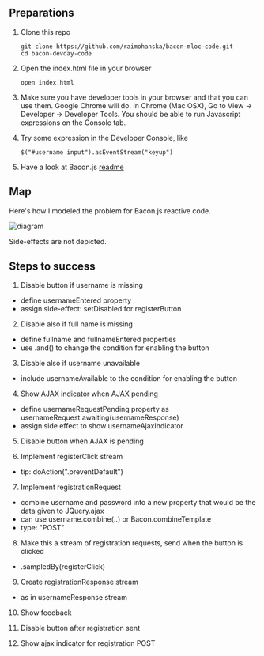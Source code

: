 ## Preparations

1. Clone this repo

    ~~~
    git clone https://github.com/raimohanska/bacon-mloc-code.git
    cd bacon-devday-code
    ~~~

2. Open the index.html file in your browser

    ~~~
    open index.html
    ~~~

3. Make sure you have developer tools in your browser and that you can
   use them. Google Chrome will do. In Chrome (Mac OSX), Go to View ->
Developer -> Developer Tools. You should be able to run Javascript
expressions on the Console tab.

4. Try some expression in the Developer Console, like

    ~~~
    $("#username input").asEventStream("keyup")
    ~~~

5. Have a look at Bacon.js
   [readme](https://github.com/raimohanska/bacon.js/blob/master/README.md)

## Map

Here's how I modeled the problem for Bacon.js reactive code.

![diagram](https://raw.github.com/raimohanska/bacon-devday-code/master/images/registration-form-bacon.png)

Side-effects are not depicted.

## Steps to success

1. Disable button if username is missing
  * define usernameEntered property
  * assign side-effect: setDisabled for registerButton

2. Disable also if full name is missing
  * define fullname and fullnameEntered properties
  * use .and() to change the condition for enabling the button

3. Disable also if username unavailable
  * include usernameAvailable to the condition for enabling the button

4. Show AJAX indicator when AJAX pending
  * define usernameRequestPending property as usernameRequest.awaiting(usernameResponse)
  * assign side effect to show usernameAjaxIndicator

5. Disable button when AJAX is pending

6. Implement registerClick stream
  * tip: doAction(".preventDefault")

7. Implement registrationRequest
  * combine username and password into a new property that would be the data given to JQuery.ajax
  * can use username.combine(..) or Bacon.combineTemplate
  * type: "POST"

8. Make this a stream of registration requests, send when the button is clicked
  * .sampledBy(registerClick)

9. Create registrationResponse stream
  * as in usernameResponse stream

10. Show feedback

11. Disable button after registration sent

12. Show ajax indicator for registration POST
